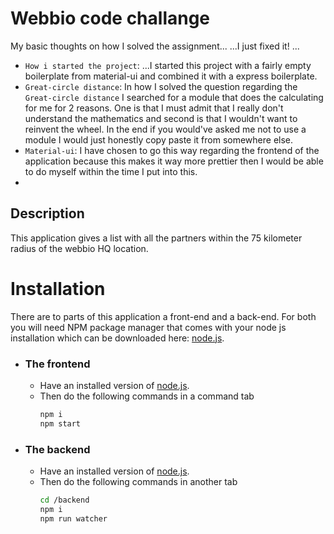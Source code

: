 # Webbio code challange
My basic thoughts on how I solved the assignment... ...I just fixed it! ... <br/>

* `How i started the project`: ...I started this project with a fairly empty boilerplate from material-ui and combined it with a express boilerplate. <br/> 
* `Great-circle distance`: In how I solved the question regarding the `Great-circle distance` I searched for a module that does the calculating for me for 2 reasons. One is that I must admit that I really don't understand the mathematics and second is that I wouldn't want to reinvent the wheel. In the end if you would've asked me not to use a module I would just honestly copy paste it from somewhere else. 
* `Material-ui`: I have chosen to go this way regarding the frontend of the application because this makes it way more prettier then I would be able to do myself within the time I put into this. 
* 

## Description
This application gives a list with all the partners within the 75 kilometer radius of the webbio HQ location.

# Installation
There are to parts of this application a front-end and a back-end. For both you will need NPM package manager that comes with your node js installation which can be downloaded here: [node.js](https://nodejs.org/en/).

* ### The frontend
    * Have an installed version of [node.js](https://nodejs.org/en/).
    * Then do the following commands in a command tab
      ```bash
      npm i 
      npm start
      ```

* ### The backend
    * Have an installed version of [node.js](https://nodejs.org/en/).
    * Then do the following commands in another tab
      ```bash
      cd /backend
      npm i 
      npm run watcher
      ```
